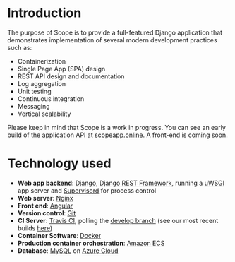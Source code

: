# Introduction
The purpose of Scope is to provide a full-featured Django application that demonstrates implementation of several modern development practices such as:
- Containerization
- Single Page App (SPA) design
- REST API design and documentation
- Log aggregation
- Unit testing
- Continuous integration
- Messaging
- Vertical scalability

Please keep in mind that Scope is a work in progress. You can see an early build of the application API at [scopeapp.online](http://scopeapp.online/docs). A front-end is coming soon.

# Technology used

- **Web app backend**: [Django](https://www.djangoproject.com/), [Django REST Framework](http://www.django-rest-framework.org/), running a [uWSGI](https://github.com/unbit/uwsgi) app server and [Supervisord](http://supervisord.org/) for process control
- **Web server**: [Nginx](https://www.nginx.com/)
- **Front end**: [Angular](https://angular.io/)
- **Version control**: [Git](https://git-scm.com/)
- **CI Server**: [Travis CI](https://travis-ci.org), polling the [develop branch](https://github.com/tckerr/scope) (see our most recent builds [here](https://travis-ci.org/tckerr/scope))
- **Container Software**: [Docker](https://www.docker.com/)
- **Production container orchestration**: [Amazon ECS](https://aws.amazon.com/ecs/)
- **Database**: [MySQL](https://www.mysql.com/) on [Azure Cloud](https://azure.microsoft.com/en-us/)
